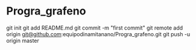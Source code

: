 # Progra_grafeno
git init
git add README.md
git commit -m "first commit"
git remote add origin git@github.com:equipodinamitanano/Progra_grafeno.git
git push -u origin master
